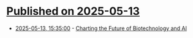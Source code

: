 # [Published on 2025-05-13](index.md)

* [2025-05-13, 15:35:00](https://soylentnews.org/article.pl?sid=25/05/13/0133228&from=rss) - [Charting the Future of Biotechnology and AI](https://soylentnews.org/article.pl?sid=25/05/13/0133228&from=rss)
